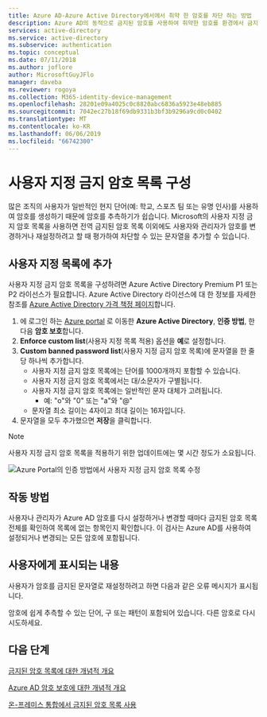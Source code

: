 ```yaml
---
title: Azure AD-Azure Active Directory에서에서 취약 한 암호를 차단 하는 방법
description: Azure AD의 동적으로 금지된 암호를 사용하여 취약한 암호를 환경에서 금지할 수 있습니다.
services: active-directory
ms.service: active-directory
ms.subservice: authentication
ms.topic: conceptual
ms.date: 07/11/2018
ms.author: joflore
author: MicrosoftGuyJFlo
manager: daveba
ms.reviewer: rogoya
ms.collection: M365-identity-device-management
ms.openlocfilehash: 28201e09a4025c0c8820abc6836a5923e48eb885
ms.sourcegitcommit: 7042ec27b18f69db9331b3bf3b9296a9cd0c0402
ms.translationtype: MT
ms.contentlocale: ko-KR
ms.lasthandoff: 06/06/2019
ms.locfileid: "66742300"
---
```

# <a name="configuring-the-custom-banned-password-list"></a>사용자 지정 금지 암호 목록 구성

많은 조직의 사용자가 일반적인 현지 단어(예: 학교, 스포츠 팀 또는 유명 인사)를 사용하여 암호를 생성하기 때문에 암호를 추측하기가 쉽습니다. Microsoft의 사용자 지정 금지 암호 목록을 사용하면 전역 금지된 암호 목록 이외에도 사용자와 관리자가 암호를 변경하거나 재설정하려고 할 때 평가하여 차단할 수 있는 문자열을 추가할 수 있습니다.

## <a name="add-to-the-custom-list"></a>사용자 지정 목록에 추가

사용자 지정 금지 암호 목록을 구성하려면 Azure Active Directory Premium P1 또는 P2 라이선스가 필요합니다. Azure Active Directory 라이선스에 대 한 정보를 자세한 참조를 [Azure Active Directory 가격 책정 페이지](https://azure.microsoft.com/pricing/details/active-directory/)합니다.

1. 에 로그인 하는 [Azure portal](https://portal.azure.com) 로 이동한 **Azure Active Directory**, **인증 방법**, 한 다음 **암호 보호**합니다.
1. **Enforce custom list**(사용자 지정 목록 적용) 옵션을 **예**로 설정합니다.
1. **Custom banned password list**(사용자 지정 금지 암호 목록)에 문자열을 한 줄당 하나씩 추가합니다.
   * 사용자 지정 금지 암호 목록에는 단어를 1000개까지 포함할 수 있습니다.
   * 사용자 지정 금지 암호 목록에서는 대/소문자가 구별됩니다.
   * 사용자 지정 금지 암호 목록에는 일반적인 문자 대체가 고려됩니다.
      * 예: "o"와 "0" 또는 "a"와 "\@"
   * 문자열 최소 길이는 4자이고 최대 길이는 16자입니다.
1. 문자열을 모두 추가했으면 **저장**을 클릭합니다.

> [!NOTE]
> 사용자 지정 금지 암호 목록을 적용하기 위한 업데이트에는 몇 시간 정도가 소요됩니다.

![Azure Portal의 인증 방법에서 사용자 지정 금지 암호 목록 수정](./media/howto-password-ban-bad/authentication-methods-password-protection.png)

## <a name="how-it-works"></a>작동 방법

사용자나 관리자가 Azure AD 암호를 다시 설정하거나 변경할 때마다 금지된 암호 목록 전체를 확인하여 목록에 없는 항목인지 확인합니다. 이 검사는 Azure AD를 사용하여 설정되거나 변경되는 모든 암호에 포함됩니다.

## <a name="what-do-users-see"></a>사용자에게 표시되는 내용

사용자가 암호를 금지된 문자열로 재설정하려고 하면 다음과 같은 오류 메시지가 표시됩니다.

암호에 쉽게 추측할 수 있는 단어, 구 또는 패턴이 포함되어 있습니다. 다른 암호로 다시 시도하세요.

## <a name="next-steps"></a>다음 단계

[금지된 암호 목록에 대한 개념적 개요](concept-password-ban-bad.md)

[Azure AD 암호 보호에 대한 개념적 개요](concept-password-ban-bad-on-premises.md)

[온-프레미스 통합에서 금지된 암호 목록 사용](howto-password-ban-bad-on-premises.md)
